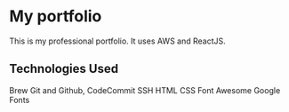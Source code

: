 # My portfolio

This is my professional portfolio. It uses AWS and ReactJS.

## Technologies Used

Brew
Git and Github, CodeCommit
SSH
HTML
CSS
Font Awesome
Google Fonts
